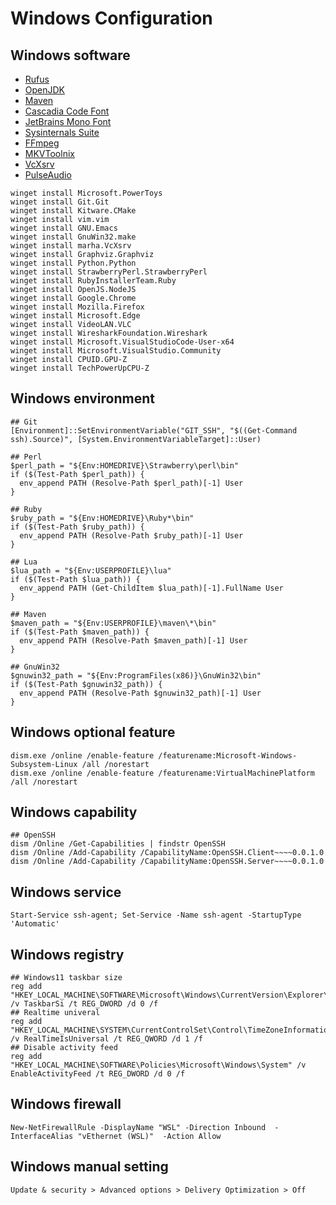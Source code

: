 # Windows Configuration

## Windows software

- [Rufus](http://rufus.ie/)
- [OpenJDK](https://developers.redhat.com/products/openjdk/download)
- [Maven](https://maven.apache.org/download.cgi)
- [Cascadia Code Font](https://github.com/microsoft/cascadia-code)
- [JetBrains Mono Font](https://github.com/JetBrains/JetBrainsMono)
- [Sysinternals Suite](https://docs.microsoft.com/en-us/sysinternals/downloads/)
- [FFmpeg](https://www.gyan.dev/ffmpeg/builds/)
- [MKVToolnix](https://www.fosshub.com/MKVToolNix.html)
- [VcXsrv](https://sourceforge.net/projects/vcxsrv/)
- [PulseAudio](https://www.freedesktop.org/wiki/Software/PulseAudio/Ports/Windows/Support/)

```
winget install Microsoft.PowerToys
winget install Git.Git
winget install Kitware.CMake
winget install vim.vim
winget install GNU.Emacs
winget install GnuWin32.make
winget install marha.VcXsrv
winget install Graphviz.Graphviz
winget install Python.Python
winget install StrawberryPerl.StrawberryPerl
winget install RubyInstallerTeam.Ruby
winget install OpenJS.NodeJS
winget install Google.Chrome
winget install Mozilla.Firefox
winget install Microsoft.Edge
winget install VideoLAN.VLC
winget install WiresharkFoundation.Wireshark
winget install Microsoft.VisualStudioCode-User-x64
winget install Microsoft.VisualStudio.Community
winget install CPUID.GPU-Z
winget install TechPowerUpCPU-Z
```

## Windows environment

```
## Git
[Environment]::SetEnvironmentVariable("GIT_SSH", "$((Get-Command ssh).Source)", [System.EnvironmentVariableTarget]::User)

## Perl
$perl_path = "${Env:HOMEDRIVE}\Strawberry\perl\bin"
if ($(Test-Path $perl_path)) {
  env_append PATH (Resolve-Path $perl_path)[-1] User
}

## Ruby
$ruby_path = "${Env:HOMEDRIVE}\Ruby*\bin"
if ($(Test-Path $ruby_path)) {
  env_append PATH (Resolve-Path $ruby_path)[-1] User
}

## Lua
$lua_path = "${Env:USERPROFILE}\lua"
if ($(Test-Path $lua_path)) {
  env_append PATH (Get-ChildItem $lua_path)[-1].FullName User
}

## Maven
$maven_path = "${Env:USERPROFILE}\maven\*\bin"
if ($(Test-Path $maven_path)) {
  env_append PATH (Resolve-Path $maven_path)[-1] User
}

## GnuWin32
$gnuwin32_path = "${Env:ProgramFiles(x86)}\GnuWin32\bin"
if ($(Test-Path $gnuwin32_path)) {
  env_append PATH (Resolve-Path $gnuwin32_path)[-1] User
}
```

## Windows optional feature

```
dism.exe /online /enable-feature /featurename:Microsoft-Windows-Subsystem-Linux /all /norestart
dism.exe /online /enable-feature /featurename:VirtualMachinePlatform /all /norestart
```

## Windows capability

```
## OpenSSH
dism /Online /Get-Capabilities | findstr OpenSSH
dism /Online /Add-Capability /CapabilityName:OpenSSH.Client~~~~0.0.1.0
dism /Online /Add-Capability /CapabilityName:OpenSSH.Server~~~~0.0.1.0
```

## Windows service

```
Start-Service ssh-agent; Set-Service -Name ssh-agent -StartupType 'Automatic'
```

## Windows registry

```
## Windows11 taskbar size
reg add "HKEY_LOCAL_MACHINE\SOFTWARE\Microsoft\Windows\CurrentVersion\Explorer\Advanced" /v TaskbarSi /t REG_DWORD /d 0 /f
## Realtime univeral
reg add "HKEY_LOCAL_MACHINE\SYSTEM\CurrentControlSet\Control\TimeZoneInformation" /v RealTimeIsUniversal /t REG_QWORD /d 1 /f
## Disable activity feed
reg add "HKEY_LOCAL_MACHINE\SOFTWARE\Policies\Microsoft\Windows\System" /v EnableActivityFeed /t REG_DWORD /d 0 /f
```

## Windows firewall

```
New-NetFirewallRule -DisplayName "WSL" -Direction Inbound  -InterfaceAlias "vEthernet (WSL)"  -Action Allow
```

## Windows manual setting

```
Update & security > Advanced options > Delivery Optimization > Off
```
